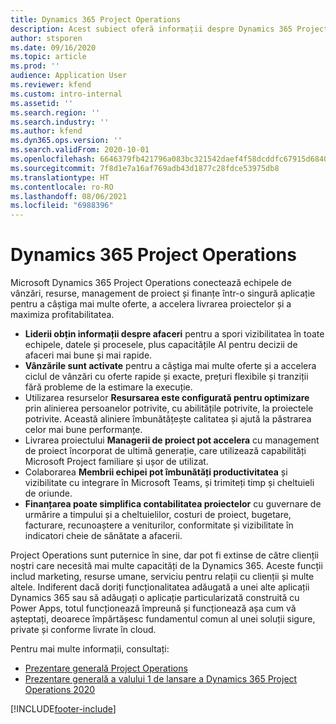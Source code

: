 ```yaml
---
title: Dynamics 365 Project Operations
description: Acest subiect oferă informații despre Dynamics 365 Project operations.
author: stsporen
ms.date: 09/16/2020
ms.topic: article
ms.prod: ''
audience: Application User
ms.reviewer: kfend
ms.custom: intro-internal
ms.assetid: ''
ms.search.region: ''
ms.search.industry: ''
ms.author: kfend
ms.dyn365.ops.version: ''
ms.search.validFrom: 2020-10-01
ms.openlocfilehash: 6646379fb421796a083bc321542daef4f58dcddfc67915d68403c2a370ba90c4
ms.sourcegitcommit: 7f8d1e7a16af769adb43d1877c28fdce53975db8
ms.translationtype: HT
ms.contentlocale: ro-RO
ms.lasthandoff: 08/06/2021
ms.locfileid: "6988396"
---
```

# <a name="dynamics-365-project-operations"></a>Dynamics 365 Project Operations

Microsoft Dynamics 365 Project Operations conectează echipele de vânzări, resurse, management de proiect și finanțe într-o singură aplicație pentru a câștiga mai multe oferte, a accelera livrarea proiectelor și a maximiza profitabilitatea.

-   **Liderii obțin informații despre afaceri** pentru a spori vizibilitatea în toate echipele, datele și procesele, plus capacitățile AI pentru decizii de afaceri mai bune și mai rapide.
-   **Vânzările sunt activate** pentru a câștiga mai multe oferte și a accelera ciclul de vânzări cu oferte rapide și exacte, prețuri flexibile și tranziții fără probleme de la estimare la execuție.
-   Utilizarea resurselor **Resursarea este configurată pentru optimizare** prin alinierea persoanelor potrivite, cu abilitățile potrivite, la proiectele potrivite. Această aliniere îmbunătățește calitatea și ajută la păstrarea celor mai bune performanțe.
-   Livrarea proiectului **Managerii de proiect pot accelera** cu management de proiect încorporat de ultimă generație, care utilizează capabilități Microsoft Project familiare și ușor de utilizat.
-   Colaborarea **Membrii echipei pot îmbunătăți productivitatea** și vizibilitate cu integrare în Microsoft Teams, și trimiteți timp și cheltuieli de oriunde.
-   **Finanțarea poate simplifica contabilitatea proiectelor** cu guvernare de urmărire a timpului și a cheltuielilor, costuri de proiect, bugetare, facturare, recunoaștere a veniturilor, conformitate și vizibilitate în indicatori cheie de sănătate a afacerii.

Project Operations sunt puternice în sine, dar pot fi extinse de către clienții noștri care necesită mai multe capacități de la Dynamics 365. Aceste funcții includ marketing, resurse umane, serviciu pentru relații cu clienții și multe altele. Indiferent dacă doriți funcționalitatea adăugată a unei alte aplicații Dynamics 365 sau să adăugați o aplicație particularizată construită cu Power Apps, totul funcționează împreună și funcționează așa cum vă așteptați, deoarece împărtășesc fundamentul comun al unei soluții sigure, private și conforme livrate în cloud.

Pentru mai multe informații, consultați:

- [Prezentare generală Project Operations](https://dynamics.microsoft.com/en-us/project-operations/overview/)
- [Prezentare generală a valului 1 de lansare a Dynamics 365 Project Operations 2020](/dynamics365-release-plan/2020wave1/dynamics365-project-operations/)



[!INCLUDE[footer-include](includes/footer-banner.md)]

